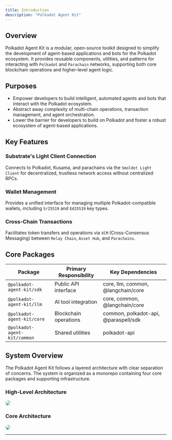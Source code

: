 ```yaml
---
title: Introduction
description: "Polkadot Agent Kit"
---
```


## Overview
Polkadot Agent Kit is a modular, open-source toolkit designed to simplify the development of agent-based applications and bots for the Polkadot ecosystem. It provides reusable components, utilities, and patterns for interacting with `Polkadot` and `Parachain` networks, supporting both core blockchain operations and higher-level agent logic.


## Purposes 

* Empower developers to build intelligent, automated agents and bots that interact with the Polkadot ecosystem.
* Abstract away complexity of multi-chain operations, transaction management, and agent orchestration.
* Lower the barrier for developers to build on Polkadot and foster a robust ecosystem of agent-based applications.


## Key Features 

### Substrate's Light Client Connection
Connects to Polkadot, Kusama, and parachains via the `Smoldot Light Client` for decentralized, trustless network access without centralized RPCs.

### Wallet Management
Provides a unified interface for managing multiple Polkadot-compatible wallets, including `Sr25519` and `Ed25519` key types.

### Cross-Chain Transactions
Facilitates token transfers and operations via `XCM` (Cross-Consensus Messaging) between `Relay Chain`, `Asset Hub`, and `Parachains`.


## Core Packages 

| Package | Primary Responsibility | Key Dependencies |
|---------|----------------------|------------------|
| `@polkadot-agent-kit/sdk` | Public API interface | core, llm, common, @langchain/core |
| `@polkadot-agent-kit/llm` | AI tool integration | core, common, @langchain/core |
| `@polkadot-agent-kit/core` | Blockchain operations | common, polkadot-api, @paraspell/sdk |
| `@polkadot-agent-kit/common` | Shared utilities | polkadot-api |


## System Overview 

The Polkadot Agent Kit follows a layered architecture with clear separation of concerns. The system is organized as a monorepo containing four core packages and supporting infrastructure.

### High-Level Architecture

<Frame>
  <img src="/images/high-level-system.png" style="border-radius: 0.5rem;" />
</Frame>

### Core Architecture

<Frame>
  <img src="/images/core-architecture.png" style="border-radius: 0.5rem;" />
</Frame>

---
